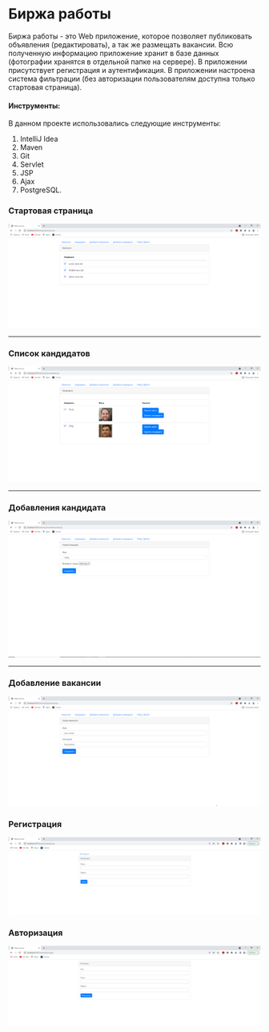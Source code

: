 Биржа работы
=============

Биржа работы - это Web приложение, которое позволяет публиковать объявления (редактировать), а так же размещать вакансии. Всю полученную информацию приложение хранит в базе данных (фотографии хранятся в отдельной папке на сервере). В приложении присутствует регистрация и аутентификация. В приложении настроена система фильтрации (без авторизации пользователям доступна только стартовая страница).

#### Инструменты:
В данном проекте использовались следующие инструменты:    
1) IntelliJ Idea    
2) Maven    
4) Git    
5) Servlet 
6) JSP
7) Ajax   
6) PostgreSQL.      
### Стартовая страница
![ScreenShot](images/main_view.png)
____

### Список кандидатов
![ScreenShot](images/candidates.png)
____

### Добавления кандидата
![ScreenShot](images/create_candidate.png)
____

### Добавление вакансии
![ScreenShot](images/create_post.png)

### Регистрация
![ScreenShot](images/authorization.png)

### Авторизация
![ScreenShot](images/registration.png)
